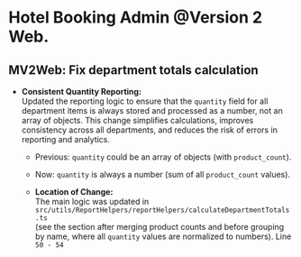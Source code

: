 # Hotel Booking Admin  @Version 2 Web.  

## MV2Web: Fix department totals calculation
- **Consistent Quantity Reporting:**  
  Updated the reporting logic to ensure that the `quantity` field for all department items is always stored and processed as a number, not an array of objects. This change simplifies calculations, improves consistency across all departments, and reduces the risk of errors in reporting and analytics.

  - Previous: `quantity` could be an array of objects (with `product_count`).
  - Now: `quantity` is always a number (sum of all `product_count` values).

  - **Location of Change:**  
  The main logic was updated in  
  `src/utils/ReportHelpers/reportHelpers/calculateDepartmentTotals.ts`  
  (see the section after merging product counts and before grouping by name, where all `quantity` values are normalized to numbers). 
  Line `50 - 54`

